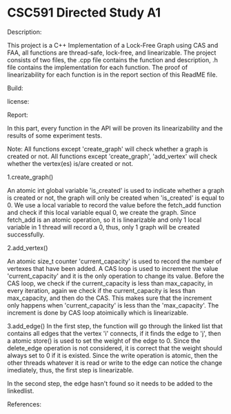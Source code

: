 # CSC591 Directed Study A1

Description:

This project is a C++ Implementation of a Lock-Free Graph using CAS and FAA, all functions are thread-safe, lock-free, and linearizable. The project consists of two files, the .cpp file contains the function and description, .h file contains the implementation for each function. The proof of linearizability for each function is in the report section of this ReadME file.


Build:


license:


Report:

In this part, every function in the API will be proven its linearizability and the results of some experiment tests.

Note: All functions except 'create_graph' will check whether a graph is created or not. All functions except 'create_graph', 'add_vertex' will check whether the vertex(es) is/are created or not.

1.create_graph()

An atomic int global variable 'is_created' is used to indicate whether a graph is created or not, the graph will only be created when 'is_created' is equal to 0. We use a local variable to record the value before the fetch_add function and check if this local variable equal 0, we create the graph. Since fetch_add is an atomic operation, so it is linearizable and only 1 local variable in 1 thread will record a 0, thus, only 1 graph will be created successfully.

2.add_vertex()

An atomic size_t counter 'current_capacity' is used to record the number of vertexes that have been added. A CAS loop is used to increment the value 'current_capacity' and it is the only operation to change its value. Before the CAS loop, we check if the current_capacity is less than max_capacity, in every iteration, again we check if the current_capacity is less than max_capacity, and then do the CAS. This makes sure that the increment only happens when 'current_capacity' is less than the 'max_capacity'. The increment is done by CAS loop atoimically which is linearizable.


3.add_edge()
In the first step, the function will go through the linked list that contains all edges that the vertex 'i' connects, if it finds the edge to 'j', then a atomic store() is used to set the weight of the edge to 0. Since the delete_edge operation is not considered, it is correct that the weight should always set to 0 if it is existed. Since the write operation is atomic, then the other threads whatever it is read or write to the edge can notice the change imediately, thus, the first step is linearizable.

In the second step, the edge hasn't found so it needs to be added to the linkedlist.

References:
